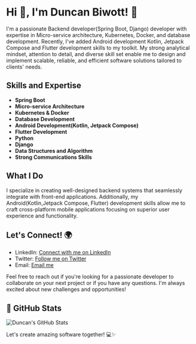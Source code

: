 # Hi 👋, I'm Duncan Biwott! 👋


I'm a passionate Backend developer(Spring Boot, Django) developer with expertise in Micro-service architecture, Kubernetes, Docker, and database development. Recently, I've added Android development Kotlin, Jetpack Compose and Flutter development skills to my toolkit. My strong analytical mindset, attention to detail, and diverse skill set enable me to design and implement scalable, reliable, and efficient software solutions tailored to clients' needs.

## Skills and Expertise
- **Spring Boot**
- **Micro-service Architecture**
- **Kubernetes & Docker**
- **Database Development**
- **Android Development(Kotlin, Jetpack Compose)**
- **Flutter Development**
- **Python**
- **Django**
- **Data Structures and Algorithm**
- **Strong Communications Skills**

## What I Do
I specialize in creating well-designed backend systems that seamlessly integrate with front-end applications. Additionally, my Android(Kotlin,Jetpack Compose, Flutter) development skills allow me to craft cross-platform mobile applications focusing on superior user experience and functionality.

## Let's Connect! 🌍
- LinkedIn: [Connect with me on LinkedIn](https://www.linkedin.com/in/duncan-biwott-48a51723a)
- Twitter: [Follow me on Twitter](https://twitter.com/DKiprutoDev)
- Email: [Email me](mailto:biwott.yadan.09@gmail.com)

Feel free to reach out if you're looking for a passionate developer to collaborate  on your next project or if you have any questions. I'm always excited about new challenges and opportunities!

## 🚀 GitHub Stats
![Duncan's GitHub Stats](https://github-readme-stats.vercel.app/api?username=DuncanBiwott&show_icons=true&theme=radical)

Let's create amazing software together! 💻✨

